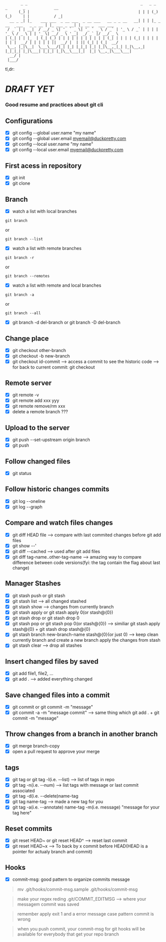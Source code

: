 
```
       _ _                                                   _   _ _              _       _             __               
      (_) |                                                 | | | (_)            (_)     | |           / _|              
  __ _ _| |_    ___ ___  _ __ ___  _ __ ___   __ _ _ __   __| | | |_ _ __   ___   _ _ __ | |_ ___ _ __| |_ __ _  ___ ___ 
 / _` | | __|  / __/ _ \| '_ ` _ \| '_ ` _ \ / _` | '_ \ / _` | | | | '_ \ / _ \ | | '_ \| __/ _ \ '__|  _/ _` |/ __/ _ \
| (_| | | |_  | (_| (_) | | | | | | | | | | | (_| | | | | (_| | | | | | | |  __/ | | | | | ||  __/ |  | || (_| | (_|  __/
 \__, |_|\__|  \___\___/|_| |_| |_|_| |_| |_|\__,_|_| |_|\__,_| |_|_|_| |_|\___| |_|_| |_|\__\___|_|  |_| \__,_|\___\___|
  __/ |                                                                                                                  
 |___/  
```

tl,dr:
# *DRAFT YET*


### Good resume and practices about git cli

## Configurations
- [x] git config --global user.name "my name"
- [x] git config --global user.email myemail@duckpretty.com
- [x] git config --local user.name "my name"
- [x] git config --local user.email myemail@duckpretty.com

## First acess in repository
- [x] git init 
- [x] git clone

## Branch

- [x] watch a list with local branches
```
git branch
```
or
````
git branch --list
````
- [x] watch a list with remote branches
```
git branch -r
```
or
```
git branch --remotes
```
- [x] watch a list with remote and local branches
````
git branch -a
````
or
````
git branch --all
````
- [x] git branch -d del-branch or git branch -D del-branch

## Change place
- [x] git checkout other-branch 
- [x] git checkout -b new-branch
- [x] git checkout id-commit --> access a commit to see the historic code --> for back to current commit: git checkout <branch-name>

## Remote server
- [x] git remote -v
- [x] git remote add xxx yyy
- [x] git remote remove/rm xxx
- [x] delete a remote branch ??? 

## Upload to the server
- [x] git push --set-upstream origin branch
- [x] git push

## Follow changed files
- [x] git status

## Follow historic changes commits
- [x] git log --oneline
- [x] git log --graph

## Compare and watch files changes 
- [x] git diff HEAD file --> compare with last commited changes before git add files
- [x] git show --' 
- [x] git diff --cached --> used after git add files
- [x] git diff tag-name..other-tag-name --> amazing way to compare difference between code versions(fyi: the tag contain the flag about last change)

## Manager Stashes
- [x] git stash push or git stash
- [x] git stash list --> all changed stashed
- [x] git stash show --> changes from currently branch
- [x] git stash apply  or git stash apply 0(or stash@{0})
- [x] git stash drop  or git stash drop 0
- [x] git stash pop or git stash pop 0(or stash@{0}) --> similiar git stash apply stash@{0} + git stash drop stash@{0} 
- [x] git stash branch new-branch-name stash@{0}(or just 0) --> keep clean currently branch and create a new branch apply the changes from stash
- [x] git stash clear --> drop all stashes

## Insert changed files by saved 
- [x] git add file1, file2, ...
- [x] git add . --> added everything changed

## Save changed files into a commit
- [x] git commit or git commit -m "message"
- [x] git commit -a -m "message commit" --> same thing which git add . + git commit -m "message"

## Throw changes from a branch in another branch
- [x] git merge branch-copy 
- [x] open a pull request to approve your merge

## tags
- [x] git tag or git tag -l(i.e. --list) --> list of tags in repo
- [x] git tag -n(i.e. --num) --> list tags with message or last commit associated
- [x] git tag -d(i.e. --delete)name-tag
- [x] git tag name-tag --> made a new tag for you
- [x] git tag -a(i.e. --annotate) name-tag -m(i.e. message) "message for your tag here"
       
## Reset commits
- [x] git reset HEAD~ or git reset HEAD^ --> reset last commit
- [x] git reset HEAD~x --> To back by x commit before HEAD(HEAD is a pointer for actualy branch and commit)
       
## Hooks
- [x] commit-msg: good pattern to organize commits message
> mv .git/hooks/commit-msg.sample .git/hooks/commit-msg
       
> make your regex reding .git/COMMIT_EDITMSG --> where your messagem commit was saved
       
> remember apply exit 1 and a error message case pattern commit is wrong
       
> when you push commit, your commit-msg for git hooks will be available for everybody that get your repo branch
